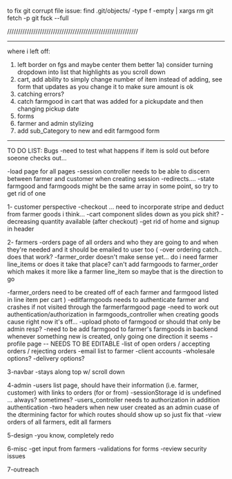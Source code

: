 to fix git corrupt file issue:
find .git/objects/ -type f -empty | xargs rm
git fetch -p
git fsck --full

////////////////////////////////////////////////////////////

***************
where i left off:
1) left border on fgs and maybe center them better
  1a) consider turning dropdown into list that highlights as you scroll down
2) cart, add ability to simply change number of item instead of adding, see form that updates as you change it to make sure amount is ok
3) catching errors?
4) catch farmgood in cart that was added for a pickupdate and then changing pickup date 
5) forms
6) farmer and admin stylizing 
7) add sub_Category to new and edit farmgood form
***************

TO DO LIST:
Bugs
 -need to test what happens if item is sold out before soeone checks out... 
 
 -load page for all pages
 -session controller needs to be able to discern between farmer and customer when creating session
 -redirects.... 
 -state farmgood and farmgoods might be the same array in some point, so try to get rid of one 

1- customer perspective
 -checkout ... need to incorporate stripe and deduct from farmer goods i think... 
 -cart component slides down as you pick shit?
 -decreasing quantity available (after checkout)
 -get rid of home and signup in header 

2- farmers 
-orders page of all orders and who they are going to and when they're needed and it should be emailed to user too
 (
   -over ordering catch.. does that work?
-farmer_order doesn't make sense yet... do i need farmer line_items or does it take that place? can't add farmgoods to farmer_order which makes it more like a farmer line_item so maybe that is the direction to go

-farmer_orders need to be created off of each farmer and farmgood listed in line item per cart 
)
-editfarmgoods needs to authenticate farmer and crashes if not visited through the farmerfarmgood page
-need to work out authentication/authorization in farmgoods_controller when creating goods cause right now it's off... 
-upload photo of farmgood or should that only be admin resp? 
-need to be add farmgood to farmer's farmgoods in backend whenever something new is created, only going one direction it seems
 -profile page -- NEEDS TO BE EDITABLE
 -list of open orders / accepting orders / rejecting orders
 -email list to farmer 
 -client accounts 
 -wholesale options?
 -delivery options?


3-navbar
 -stays along top w/ scroll down

4-admin
  -users list page, should have their information (i.e. farmer, customer) with links to orders (for or from)
  -sessionStorage id is undefined ... always? sometimes?
  -users_controller needs to authorization in addition authentication
  -two headers when new user created as an admin cuase of the dtermining factor for which routes should show up so just fix that
 -view orders of all farmers, edit all farmers 

5-design
 -you know, completely redo 

6-misc 
 -get input from farmers 
 -validations for forms
 -review security issues

7-outreach 


